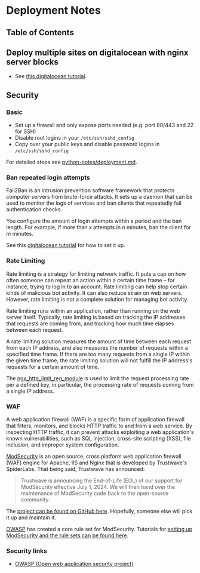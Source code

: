 # Deployment Notes 

## Table of Contents

<!-- toc -->

## Deploy multiple sites on digitalocean with nginx server blocks 

- See [this digitalocean tutorial](https://www.digitalocean.com/community/tutorials/how-to-set-up-nginx-server-blocks-virtual-hosts-on-ubuntu-16-04).


## Security

### Basic 

- Set up a firewall and only expose ports needed (e.g. port 80/443 and 22 for SSH)
- Disable root logins in your `/etc/ssh/sshd_config`
- Copy over your public keys and disable password logins in `/etc/ssh/sshd_config`

For detailed steps see [python-notes/deployment.md](https://github.com/jessicarush/python-notes/blob/master/deployment.md#ssh).


### Ban repeated login attempts

Fail2Ban is an intrusion prevention software framework that protects computer servers from brute-force attacks. It sets up a daemon that can be used to monitor the logs of services and ban clients that repeatedly fail authentication checks.

You configure the amount of login attempts within a period and the ban length. For example, if more than *x* attempts in *n* minutes, ban the client for *m* minutes.

See this [digitalocean tutorial](https://www.digitalocean.com/community/tutorials/how-to-protect-an-nginx-server-with-fail2ban-on-ubuntu-14-04) for how to set it up.


### Rate Limiting 

Rate limiting is a strategy for limiting network traffic. It puts a cap on how often someone can repeat an action within a certain time frame – for instance, trying to log in to an account. Rate limiting can help stop certain kinds of malicious bot activity. It can also reduce strain on web servers. However, rate limiting is not a complete solution for managing bot activity.

Rate limiting runs within an application, rather than running on the web server itself. Typically, rate limiting is based on tracking the IP addresses that requests are coming from, and tracking how much time elapses between each request.

A rate limiting solution measures the amount of time between each request from each IP address, and also measures the number of requests within a specified time frame. If there are too many requests from a single IP within the given time frame, the rate limiting solution will not fulfill the IP address's requests for a certain amount of time.

The [ngx_http_limit_reg_module](https://nginx.org/en/docs/http/ngx_http_limit_req_module.html) is used to limit the request processing rate per a defined key, in particular, the processing rate of requests coming from a single IP address.

### WAF

A web application firewall (WAF) is a specific form of application firewall that filters, monitors, and blocks HTTP traffic to and from a web service. By inspecting HTTP traffic, it can prevent attacks exploiting a web application's known vulnerabilities, such as SQL injection, cross-site scripting (XSS), file inclusion, and improper system configuration.

[ModSecurity](https://modsecurity.org/) is an open source, cross platform web application firewall (WAF) engine for Apache, IIS and Nginx that is developed by Trustwave's SpiderLabs. That being said, Trustwave has announced:

> Trustwave is announcing the End-of-Life (EOL) of our support for ModSecurity effective July 1, 2024. We will then hand over the maintenance of ModSecurity code back to the open-source community. 

The [project can be found on GitHub here](https://github.com/SpiderLabs/ModSecurity). Hopefully, someone else will pick it up and maintain it.

[OWASP](https://owasp.org/) has created a core rule set for ModSecurity. Tutorials for [setting up ModSecurity and the rule sets can be found here](https://owasp.org/www-project-modsecurity-core-rule-set/).

### Security links 

- [OWASP (Open web application security project)](https://owasp.org/)